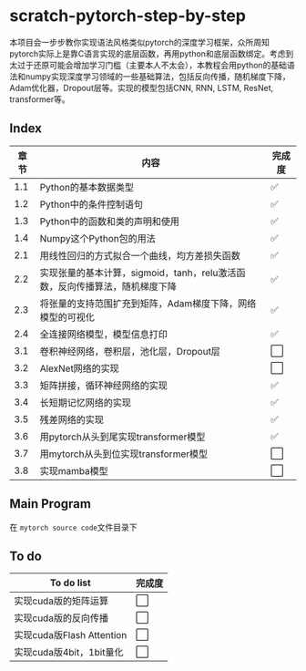 # scratch-pytorch-step-by-step

本项目会一步步教你实现语法风格类似pytorch的深度学习框架，众所周知pytorch实际上是靠C语言实现的底层函数，再用python和底层函数绑定。考虑到太过于还原可能会增加学习门槛（主要本人不太会），本教程会用python的基础语法和numpy实现深度学习领域的一些基础算法，包括反向传播，随机梯度下降，Adam优化器，Dropout层等。实现的模型包括CNN, RNN, LSTM, ResNet, transformer等。

## Index

| 章节 | 内容                                                                        | 完成度 |
| ---- | --------------------------------------------------------------------------- | ------ |
| 1.1  | Python的基本数据类型                                                        | ✅     |
| 1.2  | Python中的条件控制语句                                                      | ✅     |
| 1.3  | Python中的函数和类的声明和使用                                              | ✅     |
| 1.4  | Numpy这个Python包的用法                                                     | ✅     |
| 2.1  | 用线性回归的方式拟合一个曲线，均方差损失函数                                | ✅     |
| 2.2  | 实现张量的基本计算，sigmoid，tanh，relu激活函数，反向传播算法，随机梯度下降 | ✅     |
| 2.3  | 将张量的支持范围扩充到矩阵，Adam梯度下降，网络模型的可视化                  | ✅     |
| 2.4  | 全连接网络模型，模型信息打印                                                | ✅     |
| 3.1  | 卷积神经网络，卷积层，池化层，Dropout层                                     | ⬜     |
| 3.2  | AlexNet网络的实现                                                           | ⬜     |
| 3.3  | 矩阵拼接，循环神经网络的实现                                                | ✅     |
| 3.4  | 长短期记忆网络的实现                                                        | ✅     |
| 3.5  | 残差网络的实现                                                              | ✅     |
| 3.6  | 用pytorch从头到尾实现transformer模型                                        | ✅     |
| 3.7  | 用mytorch从头到位实现transformer模型                                        | ⬜     |
| 3.8  | 实现mamba模型                                                               | ⬜     |

## Main Program

在 `mytorch source code`文件目录下

## To do

| To do list                | 完成度 |
| ------------------------- | ------ |
| 实现cuda版的矩阵运算      | ⬜     |
| 实现cuda版的反向传播      | ⬜     |
| 实现cuda版Flash Attention | ⬜     |
| 实现cuda版4bit，1bit量化  | ⬜     |

